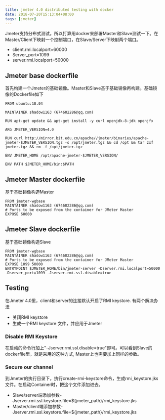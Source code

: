 ```yaml
---
title: jmeter 4.0 distributed testing with docker
date: 2018-07-20T15:13:04+08:00
tags: [jmeter]
---
```

Jmeter支持分布式测试，所以打算用docker来部署Master和Slave测试一下。在Master/Client下映射一个控制端口，在Slave/Server下映射两个端口。
- client.rmi.localport=60000
- Server_port=1099
- server.rmi.localport=50000

## Jmeter base dockerfile
首先构建一个Jmeter的基础镜像。Master和Slave基于基础镜像再构建。基础镜像的Dockerfile如下
```
FROM ubuntu:18.04

MAINTAINER shadow1163 (674602286@qq.com)

RUN apt-get update && apt-get install -y curl openjdk-8-jdk openjfx

ARG JMETER_VERSION=4.0

RUN curl http://mirror.bit.edu.cn/apache//jmeter/binaries/apache-jmeter-$JMETER_VERSION.tgz -o /opt/jmeter.tgz && cd /opt && tar zxf jmeter.tgz && rm -f /opt/jmeter.tgz

ENV JMETER_HOME /opt/apache-jmeter-$JMETER_VERSION/

ENV PATH $JMETER_HOME/bin:$PATH
```
## Jmeter Master dockerfile
基于基础镜像构造Master
```
FROM jmeter-wgbase
MAINTAINER shadow1163 (674602286@qq.com)
# Ports to be exposed from the container for JMeter Master
EXPOSE 60000
```
## Jmeter Slave dockerfile
基于基础镜像构造Slave
```
FROM jmeter-wgbase
MAINTAINER shadow1163 (674602286@qq.com)
# Ports to be exposed from the container for JMeter Master
EXPOSE 1099 50000
ENTRYPOINT $JMETER_HOME/bin/jmeter-server -Dserver.rmi.localport=50000 -Dserver_port=1099 -Jserver.rmi.ssl.disable=true
```
## Testing
在Jmeter 4.0里，client和server的连接默认开启了RMI keystore. 有两个解决办法
- 关闭RMI keystore
- 生成一个RMI keystore 文件，并应用于Jmeter

### Disable RMI Keystore
在启动的命令行加上"-Jserver.rmi.ssl.disable=true"即可。可以看到Slave的dockerfile里，就是采用的这种方式, Master上也需要加上同样的参数。

### Secure our channel
到Jmeter的执行目录下，执行create-rmi-keystore命令，生成rmi_keystore.jks文件。在启动Container时，把这个文件添加进去。
- Slave/server端添加参数-Jserver.rmi.ssl.keystore.file=${jmeter_path}/rmi_keystore.jks
- Master/client端添加参数-Jserver.rmi.ssl.keystore.file=${jmeter_path}/rmi_keystore.jks
